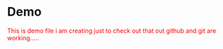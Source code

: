 <html>
<head>
</head>
<body>
<h1> Demo </h1>
<p style="color:red;"> This is demo file i am creating just to check out that out github and git are working.....<p>
</body>
</html>
